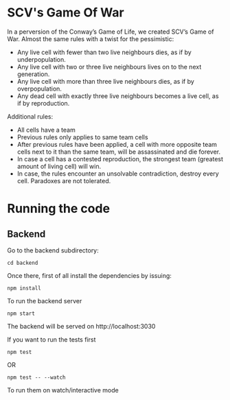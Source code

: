 # SCV's Game Of War

In a perversion of the Conway’s Game of Life, we created SCV’s Game of War. Almost the same rules with a twist for the pessimistic:

- Any live cell with fewer than two live neighbours dies, as if by underpopulation.
- Any live cell with two or three live neighbours lives on to the next generation.
- Any live cell with more than three live neighbours dies, as if by overpopulation.
- Any dead cell with exactly three live neighbours becomes a live cell, as if by reproduction.

Additional rules:

- All cells have a team
- Previous rules only applies to same team cells
- After previous rules have been applied, a cell with more opposite team cells next to it than the same team, will be assassinated and die forever.
- In case a cell has a contested reproduction, the strongest team (greatest amount of living cell) will win.
- In case, the rules encounter an unsolvable contradiction, destroy every cell. Paradoxes are not tolerated.

# Running the code

## Backend

Go to the backend subdirectory:

    cd backend

Once there, first of all install the dependencies by issuing:

    npm install

To run the backend server

    npm start

The backend will be served on http://localhost:3030

If you want to run the tests first

    npm test

OR

    npm test -- --watch

To run them on watch/interactive mode
